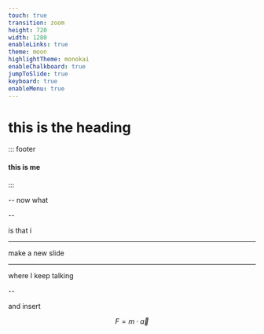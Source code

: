 ```yaml
---
touch: true
transition: zoom
height: 720
width: 1280
enableLinks: true
theme: moon
highlightTheme: monokai
enableChalkboard: true
jumpToSlide: true
keyboard: true
enableMenu: true
---
```

<!-- slide template="[[tpl-footer]]" -->

# this is the heading

::: footer
#### this is me

:::

--
now what

--

is that i

---

make a new slide

---

where I keep talking

--

and insert

$$F=m \cdot \vec{a}$$